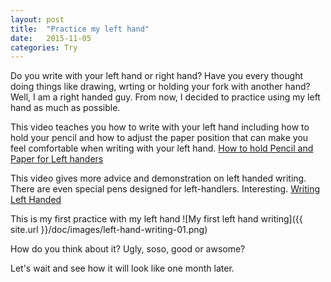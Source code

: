 ```yaml
---
layout: post
title:  "Practice my left hand"
date:   2015-11-05
categories: Try
---
```

Do you write with your left hand or right hand? Have you every thought doing things like drawing, wrting or holding your fork with another hand? Well, I am a right handed guy. From now, I decided to practice using my left hand as much as possible.

This video teaches you how to write with your left hand including how to hold your pencil and how to adjust the paper position that can make you feel comfortable when writing with your left hand.
[How to hold Pencil and Paper for Left handers](https://www.youtube.com/watch?v=fRk_t49dZ2Q)


This video gives more advice and demonstration on left handed writing. There are even special pens designed for left-handlers. Interesting.
[Writing Left Handed](https://www.youtube.com/watch?v=2i4CRw3DG-s)


This is my first practice with my left hand
![My first left hand writing]({{ site.url }}/doc/images/left-hand-writing-01.png)

How do you think about it? Ugly, soso, good or awsome?

Let's wait and see how it will look like one month later.
